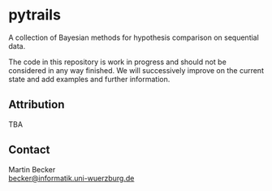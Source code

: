 # pytrails
A collection of Bayesian methods for hypothesis comparison on sequential data.

The code in this repository is work in progress and should not be considered in any way finished. 
We will successively improve on the current state and add examples and further information. 

## Attribution
TBA

## Contact
Martin Becker  
becker@informatik.uni-wuerzburg.de
